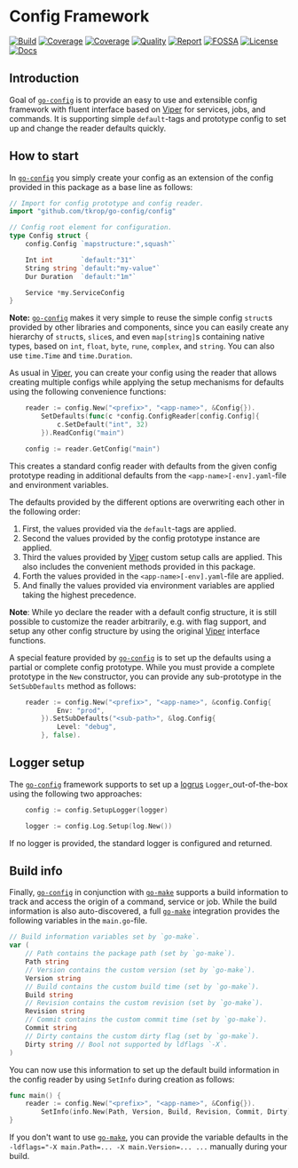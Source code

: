 # Config Framework

[![Build][build-badge]][build-link]
[![Coverage][coveralls-badge]][coveralls-link]
[![Coverage][coverage-badge]][coverage-link]
[![Quality][quality-badge]][quality-link]
[![Report][report-badge]][report-link]
[![FOSSA][fossa-badge]][fossa-link]
[![License][license-badge]][license-link]
[![Docs][docs-badge]][docs-link]
<!--
[![Libraries][libs-badge]][libs-link]
[![Security][security-badge]][security-link]
-->

[build-badge]: https://github.com/tkrop/go-config/actions/workflows/build.yaml/badge.svg
[build-link]: https://github.com/tkrop/go-config/actions/workflows/build.yaml

[coveralls-badge]: https://coveralls.io/repos/github/tkrop/go-config/badge.svg?branch=main
[coveralls-link]: https://coveralls.io/github/tkrop/go-config?branch=main

[coverage-badge]: https://app.codacy.com/project/badge/Coverage/b2bb898346ae4bb4be6414cd6dfe4932
[coverage-link]: https://app.codacy.com/gh/tkrop/go-config/dashboard?utm_source=gh&utm_medium=referral&utm_content=&utm_campaign=Badge_coverage

[quality-badge]: https://app.codacy.com/project/badge/Grade/b2bb898346ae4bb4be6414cd6dfe4932
[quality-link]: https://app.codacy.com/gh/tkrop/go-config/dashboard?utm_source=gh&utm_medium=referral&utm_content=&utm_campaign=Badge_grade

[report-badge]: https://goreportcard.com/badge/github.com/tkrop/go-config
[report-link]: https://goreportcard.com/report/github.com/tkrop/go-config

[fossa-badge]: https://app.fossa.com/api/projects/git%2Bgithub.com%2Ftkrop%2Fgo-config.svg?type=shield&issueType=license
[fossa-link]: https://app.fossa.com/projects/git%2Bgithub.com%2Ftkrop%2Fgo-config?ref=badge_shield&issueType=license

[license-badge]: https://img.shields.io/badge/License-MIT-yellow.svg
[license-link]: https://opensource.org/licenses/MIT

[docs-badge]: https://pkg.go.dev/badge/github.com/tkrop/go-config.svg
[docs-link]: https://pkg.go.dev/github.com/tkrop/go-config

<!--
[libs-badge]: https://img.shields.io/librariesio/release/github/tkrop/go-config
[libs-link]: https://libraries.io/github/tkrop/go-config

[security-badge]: https://snyk.io/test/github/tkrop/go-config/main/badge.svg
[security-link]: https://snyk.io/test/github/tkrop/go-config
-->

## Introduction

Goal of [`go-config`][go-config] is to provide an easy to use and extensible
config framework with fluent interface based on [Viper][viper] for services,
jobs, and commands. It is supporting simple `default`-tags and prototype
config to set up and change the reader defaults quickly.

[viper]: <https://github.com/spf13/viper>
[go-config]: <https://github.com/tkrop/go-config>


## How to start

In [`go-config`][go-config] you simply create your config as an extension of
the config provided in this package as a base line as follows:

```go
// Import for config prototype and config reader.
import "github.com/tkrop/go-config/config"

// Config root element for configuration.
type Config struct {
    config.Config `mapstructure:",squash"`

    Int int       `default:"31"`
    String string `default:"my-value"`
    Dur Duration  `default:"1m"`

    Service *my.ServiceConfig
}
```

**Note:**  [`go-config`][go-config] makes it very simple to reuse the simple
config `struct`s provided by other libraries and components, since you can
easily create any hierarchy of `struct`s, `slice`s, and even `map[string]`s
containing native types, based on `int`, `float`, `byte`, `rune`, `complex`,
and `string`. You can also use `time.Time` and `time.Duration`.

As usual in [Viper][viper], you can create your config using the reader that
allows creating multiple configs while applying the setup mechanisms for
defaults using the following convenience functions:

```go
    reader := config.New("<prefix>", "<app-name>", &Config{}).
        SetDefaults(func(c *config.ConfigReader[config.Config]{
            c.SetDefault("int", 32)
        }).ReadConfig("main")

    config := reader.GetConfig("main")
```

This creates a standard config reader with defaults from the given config
prototype reading in additional defaults from the `<app-name>[-env].yaml`-file
and environment variables.

The defaults provided by the different options are overwriting each other in
the following order:

1. First, the values provided via the `default`-tags are applied.
2. Second the values provided by the config prototype instance are applied.
3. Third the values provided by [Viper][viper] custom setup calls are applied.
   This also includes the convenient methods provided in this package.
4. Forth the values provided in the `<app-name>[-env].yaml`-file are applied.
5. And finally the values provided via environment variables are applied
   taking the highest precedence.

**Note**: While yo declare the reader with a default config structure, it is
still possible to customize the reader arbitrarily, e.g. with flag support, and
setup any other config structure by using the original [Viper][viper] interface
functions.

A special feature provided by [`go-config`][go-config] is to set up the
defaults using a partial or complete config prototype. While you must provide a
complete prototype in the `New` constructor, you can provide any sub-prototype
in the `SetSubDefaults` method as follows:

```go
    reader := config.New("<prefix>", "<app-name>", &config.Config{
            Env: "prod",
        }).SetSubDefaults("<sub-path>", &log.Config{
            Level: "debug",
        }, false).
```


## Logger setup

The [`go-config`][go-config] framework supports to set up a [logrus][logrus]
`Logger`_out-of-the-box using the following two approaches:

```go
    config := config.SetupLogger(logger)

    logger := config.Log.Setup(log.New())
```

If no logger is provided, the standard logger is configured and returned.

[logrus]: <https://github.com/sirupsen/logrus>


## Build info

Finally, [`go-config`][go-config] in conjunction with [`go-make`][go-make]
supports a build information to track and access the origin of a command,
service or job. While the build information is also auto-discovered, a full
[`go-make`][go-make] integration provides the following variables in the
`main.go`-file.

```go
// Build information variables set by `go-make`.
var (
    // Path contains the package path (set by `go-make`).
    Path string
    // Version contains the custom version (set by `go-make`).
    Version string
    // Build contains the custom build time (set by `go-make`).
    Build string
    // Revision contains the custom revision (set by `go-make`).
    Revision string
    // Commit contains the custom commit time (set by `go-make`).
    Commit string
    // Dirty contains the custom dirty flag (set by `go-make`).
    Dirty string // Bool not supported by ldflags `-X`.
)
```

You can now use this information to set up the default build information in
the config reader by using `SetInfo` during creation as follows:

```go
func main() {
    reader := config.New("<prefix>", "<app-name>", &Config{}).
        SetInfo(info.New(Path, Version, Build, Revision, Commit, Dirty)).
}
```

If you don't want to use [`go-make`][go-make], you can provide the variable
defaults in the `-ldflags="-X main.Path=... -X main.Version=... ...` manually
during your build.

[go-make]: <https://github.com/tkrop/go-make>
